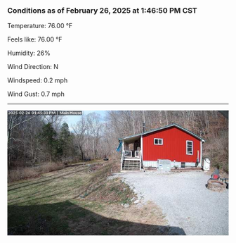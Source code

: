 ### Conditions as of February 26, 2025 at 1:46:50 PM CST 

Temperature: 76.00 &deg;F

Feels like: 76.00 &deg;F

Humidity: 26%

Wind Direction: N

Windspeed: 0.2 mph

Wind Gust: 0.7 mph

---

<img src="./images/latest.jpeg"/>

